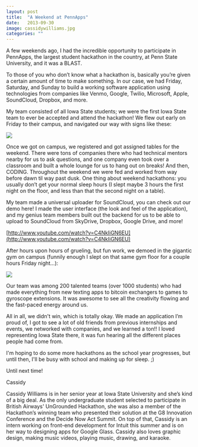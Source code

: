 ```yaml
---
layout: post
title:  "A Weekend at PennApps"
date:   2013-09-30
image: cassidywilliams.jpg
categories: ""
---
```


A few weekends ago, I had the incredible opportunity to participate in PennApps, the largest student hackathon in the country, at Penn State University, and it was a BLAST.

 

To those of you who don’t know what a hackathon is, basically you’re given a certain amount of time to make something.  In our case, we had Friday, Saturday, and Sunday to build a working software application using technologies from companies like Venmo, Google, Twilio, Microsoft, Apple, SoundCloud, Dropbox, and more.

 

My team consisted of all Iowa State students; we were the first Iowa State team to ever be accepted and attend the hackathon! We flew out early on Friday to their campus, and navigated our way with signs like these:

<img src="{{site.baseurl}}/img/blog/pennapps.jpg">

 

Once we got on campus, we registered and got assigned tables for the weekend. There were tons of companies there who had technical mentors nearby for us to ask questions, and one company even took over a classroom and built a whole lounge for us to hang out on breaks! And then, CODING. Throughout the weekend we were fed and worked from way before dawn til way past dusk. One thing about weekend hackathons: you usually don’t get your normal sleep hours (I slept maybe 3 hours the first night on the floor, and less than that the second night on a table).

 

My team made a universal uploader for SoundCloud, you can check out our demo here! I made the user interface (the look and feel of the application), and my genius team members built out the backend for us to be able to upload to SoundCloud from SkyDrive, Dropbox, Google Drive, and more!

 

[http://www.youtube.com/watch?v=C4NkIiGN6EU](http://www.youtube.com/watch?v=C4NkIiGN6EU)

 

After hours upon hours of grueling, but fun work, we demoed in the gigantic gym on campus (funnily enough I slept on that same gym floor for a couple hours Friday night…):

<img src="{{site.baseurl}}/img/blog/pennteams.jpg">

 

Our team was among 200 talented teams (over 1000 students) who had made everything from new texting apps to bitcoin exchangers to games to gyroscope extensions. It was awesome to see all the creativity flowing and the fast-paced energy around us.

 

All in all, we didn't win, which is totally okay. We made an application I’m proud of, I got to see a lot of old friends from previous internships and events, we networked with companies, and we learned a ton!! I loved representing Iowa State there, it was fun hearing all the different places people had come from.

 

I'm hoping to do some more hackathons as the school year progresses, but until then, I'll be busy with school and making up for sleep. ;)

 

Until next time!

 

Cassidy

 

Cassidy Williams is in her senior year at Iowa State University and she’s kind of a big deal. As the only undergraduate student selected to participate in British Airways' UnGrounded Hackathon, she was also a member of the Hackathon’s winning team who presented their solution at the G8 Innovation Conference and the Decide Now Act Summit. On top of that, Cassidy is an intern working on front-end development for Intuit this summer and is on her way to designing apps for Google Glass. Cassidy also loves graphic design, making music videos, playing music, drawing, and karaoke. 
